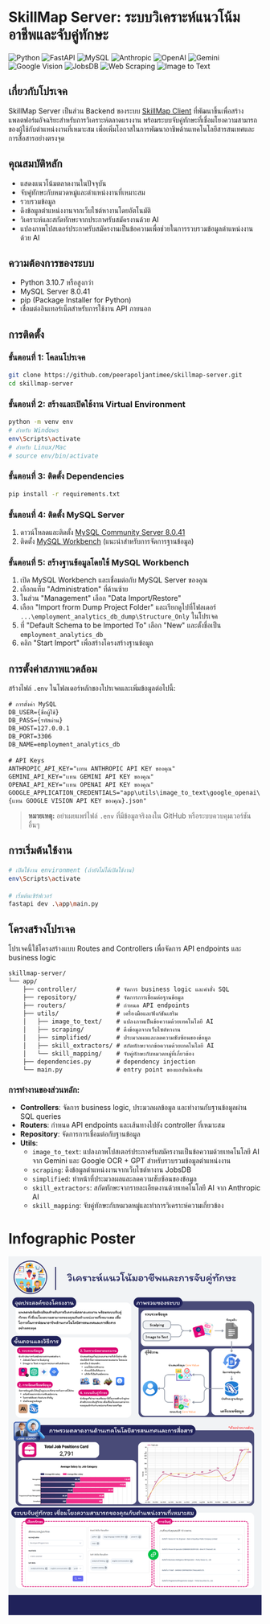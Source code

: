 # SkillMap Server: ระบบวิเคราะห์แนวโน้มอาชีพและจับคู่ทักษะ

![Python](https://img.shields.io/badge/Python-3.10.7-3776AB?style=flat&logo=python&logoColor=white)
![FastAPI](https://img.shields.io/badge/FastAPI-009688?style=flat&logo=fastapi&logoColor=white)
![MySQL](https://img.shields.io/badge/MySQL-8.0.41-4479A1?style=flat&logo=mysql&logoColor=white)
![Anthropic](https://img.shields.io/badge/Anthropic_Claude-0B0D12?style=flat&logo=anthropic&logoColor=white)
![OpenAI](https://img.shields.io/badge/OpenAI-412991?style=flat&logo=openai&logoColor=white)
![Gemini](https://img.shields.io/badge/Google_Gemini-8E44AD?style=flat&logo=google&logoColor=white)
![Google Vision](https://img.shields.io/badge/Google_Vision-4285F4?style=flat&logo=google&logoColor=white)
![JobsDB](https://img.shields.io/badge/JobsDB-db0473?style=flat&logo=job&logoColor=white)
![Web Scraping](https://img.shields.io/badge/Web_Scraping-47A248?style=flat)
![Image to Text](https://img.shields.io/badge/Image_to_Text-FF6F00?style=flat&logo=image&logoColor=white)


## เกี่ยวกับโปรเจค

SkillMap Server เป็นส่วน Backend ของระบบ [SkillMap Client](https://github.com/peerapoljantimee/skillmap-client) ที่พัฒนาขึ้นเพื่อสร้างแพลตฟอร์มอัจฉริยะสำหรับการวิเคราะห์ตลาดแรงงาน พร้อมระบบจับคู่ทักษะที่เชื่อมโยงความสามารถของผู้ใช้กับตำแหน่งงานที่เหมาะสม เพื่อเพิ่มโอกาสในการพัฒนาอาชีพด้านเทคโนโลยีสารสนเทศและการสื่อสารอย่างตรงจุด

## คุณสมบัติหลัก

- แสดงแนวโน้มตลาดงานในปัจจุบัน
- จับคู่ทักษะกับหมวดหมู่และตำแหน่งงานที่เหมาะสม
- รวบรวมข้อมูล
- ดึงข้อมูลตำแหน่งงานจากเว็บไซต์หางานโดยอัตโนมัติ
- วิเคราะห์และสกัดทักษะจากประกาศรับสมัครงานด้วย AI
- แปลงภาพโปสเตอร์ประกาศรับสมัครงานเป็นข้อความเพื่อช่วยในการรวบรวมข้อมูลตำแหน่งงานด้วย AI

## ความต้องการของระบบ

- Python 3.10.7 หรือสูงกว่า
- MySQL Server 8.0.41
- pip (Package Installer for Python)
- เชื่อมต่ออินเทอร์เน็ตสำหรับการใช้งาน API ภายนอก

## การติดตั้ง

### ขั้นตอนที่ 1: โคลนโปรเจค

```bash
git clone https://github.com/peerapoljantimee/skillmap-server.git
cd skillmap-server
```

### ขั้นตอนที่ 2: สร้างและเปิดใช้งาน Virtual Environment

```bash
python -m venv env
# สำหรับ Windows
env\Scripts\activate
# สำหรับ Linux/Mac
# source env/bin/activate
```

### ขั้นตอนที่ 3: ติดตั้ง Dependencies

```bash
pip install -r requirements.txt
```

### ขั้นตอนที่ 4: ติดตั้ง MySQL Server

1. ดาวน์โหลดและติดตั้ง [MySQL Community Server 8.0.41](https://dev.mysql.com/downloads/mysql/)
2. ติดตั้ง [MySQL Workbench](https://dev.mysql.com/downloads/workbench/) (แนะนำสำหรับการจัดการฐานข้อมูล)

### ขั้นตอนที่ 5: สร้างฐานข้อมูลโดยใช้ MySQL Workbench

1. เปิด MySQL Workbench และเชื่อมต่อกับ MySQL Server ของคุณ
2. เลือกแท็บ "Administration" ที่ด้านซ้าย
3. ในส่วน "Management" เลือก "Data Import/Restore"
4. เลือก "Import frorm Dump Project Folder" และเรียกดูไปที่โฟลเดอร์ `...\employment_analytics_db_dump\Structure_Only` ในโปรเจค
5. ที่ "Default Schema to be Imported To" เลือก "New" และตั้งชื่อเป็น `employment_analytics_db`
6. คลิก "Start Import" เพื่อสร้างโครงสร้างฐานข้อมูล

## การตั้งค่าสภาพแวดล้อม

สร้างไฟล์ `.env` ในโฟลเดอร์หลักของโปรเจคและเพิ่มข้อมูลต่อไปนี้:

```
# การตั้งค่า MySQL
DB_USER={ชื่อผู้ใช้}
DB_PASS={รหัสผ่าน}
DB_HOST=127.0.0.1
DB_PORT=3306
DB_NAME=employment_analytics_db

# API Keys
ANTHROPIC_API_KEY="เเทน ANTHROPIC API KEY ของคุณ"
GEMINI_API_KEY="เเทน GEMINI API KEY ของคุณ"
OPENAI_API_KEY="เเทน OPENAI API KEY ของคุณ"
GOOGLE_APPLICATION_CREDENTIALS="app\utils\image_to_text\google_openai\{เเทน GOOGLE VISION API KEY ของคุณ}.json"
```

> **หมายเหตุ:** อย่าเผยแพร่ไฟล์ `.env` ที่มีข้อมูลจริงลงใน GitHub หรือระบบควบคุมเวอร์ชันอื่นๆ

## การเริ่มต้นใช้งาน

```bash
# เปิดใช้งาน environment (ถ้ายังไม่ได้เปิดใช้งาน)
env\Scripts\activate

# เริ่มต้นเซิร์ฟเวอร์
fastapi dev .\app\main.py
```

## โครงสร้างโปรเจค

โปรเจคนี้ใช้โครงสร้างแบบ Routes and Controllers เพื่อจัดการ API endpoints และ business logic

```
skillmap-server/
└── app/
    ├── controller/           # จัดการ business logic และคำสั่ง SQL
    ├── repository/           # จัดการการเชื่อมต่อฐานข้อมูล
    ├── routers/              # กำหนด API endpoints
    ├── utils/                # เครื่องมือและฟังก์ชันเสริม
    │   ├── image_to_text/    # แปลงภาพเป็นข้อความด้วยเทคโนโลยี AI
    │   ├── scraping/         # ดึงข้อมูลจากเว็บไซต์หางาน
    │   ├── simplified/       # ประมวลผลและลดความซับซ้อนของข้อมูล
    │   ├── skill_extractors/ # สกัดทักษะจากข้อความด้วยเทคโนโลยี AI
    │   └── skill_mapping/    # จับคู่ทักษะกับหมวดหมู่ที่เกี่ยวข้อง
    ├── dependencies.py       # dependency injection
    └── main.py               # entry point ของแอปพลิเคชัน
```

### การทำงานของส่วนหลัก:

- **Controllers**: จัดการ business logic, ประมวลผลข้อมูล และทำงานกับฐานข้อมูลผ่าน SQL queries
- **Routers**: กำหนด API endpoints และเส้นทางไปยัง controller ที่เหมาะสม
- **Repository**: จัดการการเชื่อมต่อกับฐานข้อมูล
- **Utils**: 
  - `image_to_text`: แปลงภาพโปสเตอร์ประกาศรับสมัครงานเป็นข้อความด้วยเทคโนโลยี AI จาก Gemini และ Google OCR + GPT สำหรับรวบรวมข้อมูลตำแหน่งงาน
  - `scraping`: ดึงข้อมูลตำแหน่งงานจากเว็บไซต์หางาน JobsDB
  - `simplified`: ทำหน้าที่ประมวลผลและลดความซับซ้อนของข้อมูล
  - `skill_extractors`: สกัดทักษะจากรายละเอียดงานด้วยเทคโนโลยี AI จาก Anthropic AI 
  - `skill_mapping`: จับคู่ทักษะกับหมวดหมู่และทำการวิเคราะห์ความเกี่ยวข้อง

# Infographic Poster
![infographic](img\วิเคราะห์แนวโน้มอาชีพและการจับคู่ทักษะ.png)